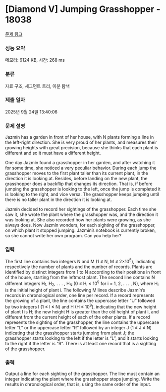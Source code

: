 # [Diamond V] Jumping Grasshopper - 18038 

[문제 링크](https://www.acmicpc.net/problem/18038) 

### 성능 요약

메모리: 6124 KB, 시간: 268 ms

### 분류

자료 구조, 세그먼트 트리, 이분 탐색

### 제출 일자

2025년 9월 24일 13:40:06

### 문제 설명

<p>Jazmín has a garden in front of her house, with N plants forming a line in the left-right direction. She is very proud of her plants, and measures their growing heights with great precision, because she thinks that each plant is different and so it must have a different height.</p>

<p>One day Jazmín found a grasshopper in her garden, and after watching it for some time, she noticed a very peculiar behavior. During each jump the grasshopper moves to the first plant taller than its current plant, in the direction it is looking at. Besides, before landing on the new plant, the grasshopper does a backflip that changes its direction. That is, if before jumping the grasshopper is looking to the left, once the jump is completed it is looking to the right, and vice versa. The grasshopper keeps jumping until there is no taller plant in the direction it is looking at.</p>

<p>Jazmín decided to record her sightings of the grasshopper. Each time she saw it, she wrote the plant where the grasshopper was, and the direction it was looking at. She also recorded how her plants were growing, as she always does. Now Jazmín wonders, for each sighting of the grasshopper, on which plant it stopped jumping. Jazmín’s notebook is currently broken, so she cannot write her own program. Can you help her?</p>

### 입력 

 <p>The first line contains two integers N and M (1 ≤ N, M ≤ 2×10<sup>5</sup>), indicating respectively the number of plants and the number of records. Plants are identified by distinct integers from 1 to N according to their positions in front of the house, starting from the leftmost plant. The second line contains N different integers H<sub>1</sub>, H<sub>2</sub>, . . . , H<sub>N</sub> (0 ≤ H<sub>i</sub> ≤ 10<sup>9</sup> for i = 1, 2, . . . , N), where H<sub>i</sub> is the initial height of plant i. The following M lines describe Jazmín’s records in chronological order, one line per record. If a record represents the growing of a plant, the line contains the uppercase letter “U” followed by two integers I (1 ≤ I ≤ N) and H (H ≤ 10<sup>9</sup>), indicating that the new height of plant I is H; the new height H is greater than the old height of plant I, and different from the current height of each of the other plants. If a record represents the sighting of the grasshopper, the line contains the uppercase letter “L” or the uppercase letter “R” followed by an integer J (1 ≤ J ≤ N) indicating that the grasshopper starts jumping from plant J; the grasshopper starts looking to the left if the letter is “L”, and it starts looking to the right if the letter is “R”. There is at least one record that is a sighting of the grasshopper.</p>

### 출력 

 <p>Output a line for each sighting of the grasshopper. The line must contain an integer indicating the plant where the grasshopper stops jumping. Write the results in chronological order, that is, using the same order of the input.</p>

